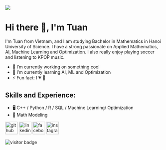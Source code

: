 ![](https://arturssmirnovs.github.io/github-profile-readme-generator/images/banner.png)

# Hi there 👋, I'm Tuan
I'm Tuan from Vietnam, and I am studying Bachelor in Mathematics in Hanoi University of Science. I have a strong passionate on Applied Mathematics, AI, Machine Learning and Optimization. I also really enjoy playing soccer and listening to KPOP music.

- 🔭 I’m currently working on something cool 
- 🌱 I’m currently learning AI, ML and Optimization 
- ⚡ Fun fact: I :heartpulse: :apple:  

## Skills and Experience: 
* 🖥️ C++ / Python / R / SQL / Machine Learning/ Optimization
* 📱 Math Modeling
  


[<img src='https://cdn.jsdelivr.net/npm/simple-icons@3.0.1/icons/github.svg' alt='github' height='40'>](https://github.com/https://github.com/tuancompa2610)  [<img src='https://cdn.jsdelivr.net/npm/simple-icons@3.0.1/icons/linkedin.svg' alt='linkedin' height='40'>](https://www.linkedin.com/in/https://www.linkedin.com/in/ch%C3%A2u-tu%E1%BA%A5n-b76a32217//)  [<img src='https://cdn.jsdelivr.net/npm/simple-icons@3.0.1/icons/facebook.svg' alt='facebook' height='40'>](https://www.facebook.com/https://www.facebook.com/profile.php?id=100009561694040)  [<img src='https://cdn.jsdelivr.net/npm/simple-icons@3.0.1/icons/instagram.svg' alt='instagram' height='40'>](https://www.instagram.com/https://www.instagram.com/tuanthuong2610//)  

![visitor badge](https://visitor-badge.glitch.me/badge?page_id=jwenjian.visitor-badge)
